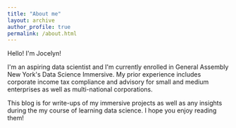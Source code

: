 ```yaml
---
title: "About me"
layout: archive
author_profile: true
permalink: /about.html
---
```


Hello! I'm Jocelyn!

I'm an aspiring data scientist and I'm currently enrolled in General Assembly New York's Data Science Immersive. My prior experience includes corporate income tax compliance and advisory for small and medium enterprises as well as multi-national corporations.

This blog is for write-ups of my immersive projects as well as any insights during the my course of learning data science. I hope you enjoy reading them!

